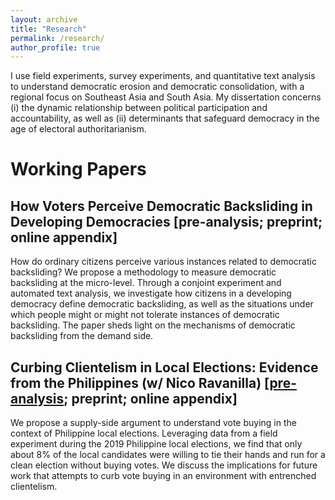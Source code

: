 ```yaml
---
layout: archive
title: "Research"
permalink: /research/
author_profile: true
---
```


I use field experiments, survey experiments, and quantitative text analysis to understand democratic erosion and democratic consolidation, with a regional focus on Southeast Asia and South Asia. My dissertation concerns (i) the dynamic relationship between political participation and accountability, as well as (ii) determinants that safeguard democracy in the age of electoral authoritarianism.  

# Working Papers

## How Voters Perceive Democratic Backsliding in Developing Democracies [pre-analysis; preprint; online appendix]

How do ordinary citizens perceive various instances related to democratic backsliding? We propose a methodology to measure democratic backsliding at the micro-level. Through a conjoint experiment and automated text analysis, we investigate how citizens in a developing democracy define democratic backsliding, as well as the situations under which people might or might not tolerate instances of democratic backsliding. The paper sheds light on the mechanisms of democratic backsliding from the demand side. 

## Curbing Clientelism in Local Elections: Evidence from the Philippines (w/ Nico Ravanilla) [[pre-analysis](http://egap.org/content/clientelism-policy-based-campaigns-philippines); preprint; online appendix]  

We propose a supply-side argument to understand vote buying in the context of Philippine local elections. Leveraging data from a field experiment during the 2019 Philippine local elections, we find that only about 8\% of the local candidates were willing to tie their hands and run for a clean election without buying votes. We discuss the implications for future work that attempts to curb vote buying in an environment with entrenched clientelism.   